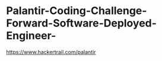 # Palantir-Coding-Challenge-Forward-Software-Deployed-Engineer-
https://www.hackertrail.com/palantir
